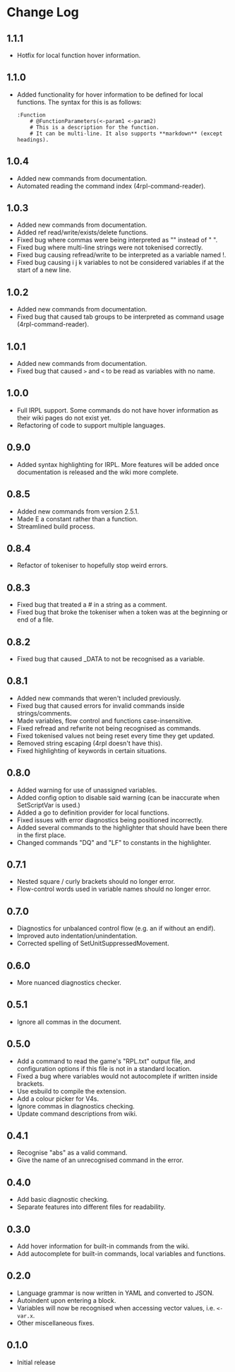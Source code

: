# Change Log

## 1.1.1
- Hotfix for local function hover information.

## 1.1.0
- Added functionality for hover information to be defined for local functions. The syntax for this is as follows:
    ```
    :Function
        # @FunctionParameters(<-param1 <-param2)
        # This is a description for the function.
        # It can be multi-line. It also supports **markdown** (except headings).
    ```

## 1.0.4
- Added new commands from documentation.
- Automated reading the command index (4rpl-command-reader).

## 1.0.3
- Added new commands from documentation.
- Added ref read/write/exists/delete functions.
- Fixed bug where commas were being interpreted as "" instead of " ".
- Fixed bug where multi-line strings were not tokenised correctly.
- Fixed bug causing refread/write to be interpreted as a variable named !.
- Fixed bug causing i j k variables to not be considered variables if at the start of a new line.

## 1.0.2
- Added new commands from documentation.
- Fixed bug that caused tab groups to be interpreted as command usage (4rpl-command-reader).

## 1.0.1
- Added new commands from documentation.
- Fixed bug that caused `>` and `<` to be read as variables with no name.

## 1.0.0
- Full IRPL support. Some commands do not have hover information as their wiki pages do not exist yet.
- Refactoring of code to support multiple languages.

## 0.9.0
- Added syntax highlighting for IRPL. More features will be added once documentation is released and the wiki more complete.

## 0.8.5
- Added new commands from version 2.5.1.
- Made E a constant rather than a function.
- Streamlined build process.

## 0.8.4
- Refactor of tokeniser to hopefully stop weird errors.

## 0.8.3
- Fixed bug that treated a # in a string as a comment.
- Fixed bug that broke the tokeniser when a token was at the beginning or end of a file.

## 0.8.2
- Fixed bug that caused _DATA to not be recognised as a variable.

## 0.8.1
- Added new commands that weren't included previously.
- Fixed bug that caused errors for invalid commands inside strings/comments.
- Made variables, flow control and functions case-insensitive.
- Fixed refread and refwrite not being recognised as commands.
- Fixed tokenised values not being reset every time they get updated.
- Removed string escaping (4rpl doesn't have this).
- Fixed highlighting of keywords in certain situations.

## 0.8.0
- Added warning for use of unassigned variables.
- Added config option to disable said warning (can be inaccurate when SetScriptVar is used.)
- Added a go to definition provider for local functions.
- Fixed issues with error diagnostics being positioned incorrectly.
- Added several commands to the highlighter that should have been there in the first place.
- Changed commands "DQ" and "LF" to constants in the highlighter.

## 0.7.1
- Nested square / curly brackets should no longer error.
- Flow-control words used in variable names should no longer error.

## 0.7.0
- Diagnostics for unbalanced control flow (e.g. an if without an endif).
- Improved auto indentation/unindentation.
- Corrected spelling of SetUnitSuppressedMovement.

## 0.6.0
- More nuanced diagnostics checker.

## 0.5.1
- Ignore all commas in the document.

## 0.5.0
- Add a command to read the game's "RPL.txt" output file, and configuration options if this file is not in a standard location.
- Fixed a bug where variables would not autocomplete if written inside brackets.
- Use esbuild to compile the extension.
- Add a colour picker for V4s.
- Ignore commas in diagnostics checking.
- Update command descriptions from wiki.

## 0.4.1
- Recognise "abs" as a valid command.
- Give the name of an unrecognised command in the error.

## 0.4.0
- Add basic diagnostic checking.
- Separate features into different files for readability.

## 0.3.0

- Add hover information for built-in commands from the wiki.
- Add autocomplete for built-in commands, local variables and functions.

## 0.2.0

- Language grammar is now written in YAML and converted to JSON.
- Autoindent upon entering a block.
- Variables will now be recognised when accessing vector values, i.e. `<-var.x`.
- Other miscellaneous fixes.

## 0.1.0

- Initial release